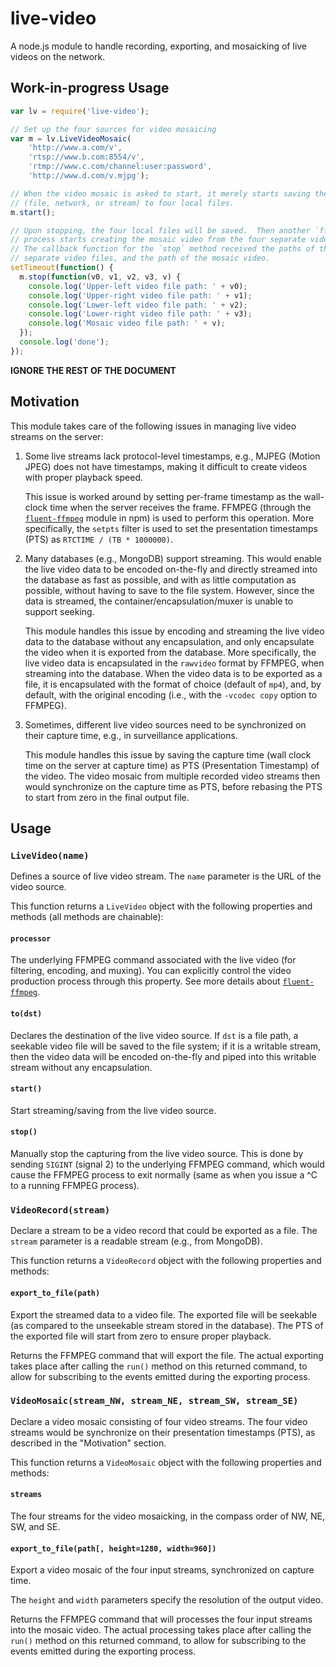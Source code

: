 # live-video
A node.js module to handle recording, exporting, and mosaicking of live videos
on the network.

## Work-in-progress Usage

```javascript
var lv = require('live-video');

// Set up the four sources for video mosaicing
var m = lv.LiveVideoMosaic(
    'http://www.a.com/v',
    'rtsp://www.b.com:8554/v',
    'rtmp://www.c.com/channel:user:password',
    'http://www.d.com/v.mjpg');

// When the video mosaic is asked to start, it merely starts saving the sources
// (file, network, or stream) to four local files.
m.start();

// Upon stopping, the four local files will be saved.  Then another `ffmpeg`
// process starts creating the mosaic video from the four separate videos.
// The callback function for the `stop` method received the paths of the four
// separate video files, and the path of the mosaic video.
setTimeout(function() {
  m.stop(function(v0, v1, v2, v3, v) {
    console.log('Upper-left video file path: ' + v0);
    console.log('Upper-right video file path: ' + v1);
    console.log('Lower-left video file path: ' + v2);
    console.log('Lower-right video file path: ' + v3);
    console.log('Mosaic video file path: ' + v);
  });
  console.log('done');
});
```

**IGNORE THE REST OF THE DOCUMENT**

## Motivation

This module takes care of the following issues in managing live video streams
on the server:

1. Some live streams lack protocol-level timestamps, e.g., MJPEG (Motion JPEG)
   does not have timestamps, making it difficult to create videos with proper
   playback speed.

   This issue is worked around by setting per-frame timestamp as the wall-clock
   time when the server receives the frame.  FFMPEG (through the
   [`fluent-ffmpeg`](https://github.com/fluent-ffmpeg/node-fluent-ffmpeg)
   module in npm) is used to perform this operation.  More specifically, the
   `setpts` filter is used to set the presentation timestamps (PTS) as
   `RTCTIME / (TB * 1000000)`.

2. Many databases (e.g., MongoDB) support streaming.  This would enable the
   live video data to be encoded on-the-fly and directly streamed into the
   database as fast as possible, and with as little computation as possible,
   without having to save to the file system.  However, since the data is
   streamed, the container/encapsulation/muxer is unable to support seeking.

   This module handles this issue by encoding and streaming the live video data
   to the database without any encapsulation, and only encapsulate the video
   when it is exported from the database.  More specifically, the live video
   data is encapsulated in the `rawvideo` format by FFMPEG, when streaming into
   the database.  When the video data is to be exported as a file, it is
   encapsulated with the format of choice (default of `mp4`), and, by default,
   with the original encoding (i.e., with the `-vcodec copy` option to FFMPEG).

3. Sometimes, different live video sources need to be synchronized on their
   capture time, e.g., in surveillance applications.

   This module handles this issue by saving the capture time (wall clock time
   on the server at capture time) as PTS (Presentation Timestamp) of the video.
   The video mosaic from multiple recorded video streams then would synchronize
   on the capture time as PTS, before rebasing the PTS to start from zero in
   the final output file.

## Usage

### `LiveVideo(name)`

Defines a source of live video stream.  The `name` parameter is the URL of the
video source.

This function returns a `LiveVideo` object with the following properties and
methods (all methods are chainable):

#### `processor`

The underlying FFMPEG command associated with the live video (for filtering,
encoding, and muxing).  You can explicitly control the video production process
through this property.  See more details about
[`fluent-ffmpeg`](https://github.com/fluent-ffmpeg/node-fluent-ffmpeg).

#### `to(dst)`

Declares the destination of the live video source.  If `dst` is a file path, a
seekable video file will be saved to the file system; if it is a writable
stream, then the video data will be encoded on-the-fly and piped into this
writable stream without any encapsulation.

#### `start()`

Start streaming/saving from the live video source.

#### `stop()`

Manually stop the capturing from the live video source.  This is done by
sending `SIGINT` (signal 2) to the underlying FFMPEG command, which would cause
the FFMPEG process to exit normally (same as when you issue a ^C to a running
FFMPEG process).

### `VideoRecord(stream)`

Declare a stream to be a video record that could be exported as a file.  The
`stream` parameter is a readable stream (e.g., from MongoDB).

This function returns a `VideoRecord` object with the following properties and
methods:

#### `export_to_file(path)`

Export the streamed data to a video file.  The exported file will be seekable
(as compared to the unseekable stream stored in the database).  The PTS of the
exported file will start from zero to ensure proper playback.

Returns the FFMPEG command that will export the file.  The actual exporting
takes place after calling the `run()` method on this returned command, to allow
for subscribing to the events emitted during the exporting process.

### `VideoMosaic(stream_NW, stream_NE, stream_SW, stream_SE)`

Declare a video mosaic consisting of four video streams.  The four video
streams would be synchronize on their presentation timestamps (PTS), as
described in the "Motivation" section.

This function returns a `VideoMosaic` object with the following properties and
methods:

#### `streams`

The four streams for the video mosaicking, in the compass order of NW, NE, SW,
and SE.

#### `export_to_file(path[, height=1280, width=960])`

Export a video mosaic of the four input streams, synchronized on capture time.

The `height` and `width` parameters specify the resolution of the output video.

Returns the FFMPEG command that will processes the four input streams into the
mosaic video.  The actual processing takes place after calling the `run()`
method on this returned command, to allow for subscribing to the events emitted
during the exporting process.
